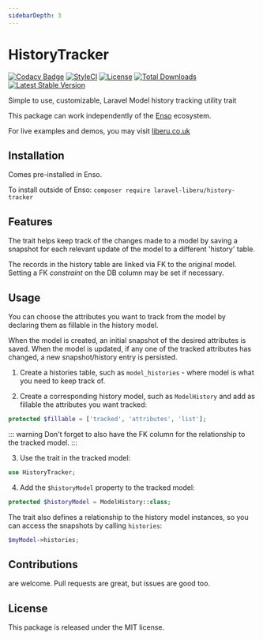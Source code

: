 ```yaml
---
sidebarDepth: 3
---
```


# HistoryTracker

[![Codacy Badge](https://api.codacy.com/project/badge/Grade/71c1e5e3e2c940fa8f3fb0ebda9db1fb)](https://www.codacy.com/app/laravel-liberu/history-tracker?utm_source=github.com&amp;utm_medium=referral&amp;utm_content=laravel-liberu/history-tracker&amp;utm_campaign=Badge_Grade)
[![StyleCI](https://github.styleci.io/repos/85500161/shield?branch=master)](https://github.styleci.io/repos/85500161)
[![License](https://poser.pugx.org/laravel-liberu/history-tracker/license)](https://packagist.org/packages/laravel-liberu/history-tracker)
[![Total Downloads](https://poser.pugx.org/laravel-liberu/history-tracker/downloads)](https://packagist.org/packages/laravel-liberu/history-tracker)
[![Latest Stable Version](https://poser.pugx.org/laravel-liberu/history-tracker/version)](https://packagist.org/packages/laravel-liberu/history-tracker)

Simple to use, customizable, Laravel Model history tracking utility trait

This package can work independently of the [Enso](https://github.com/laravel-liberu/Enso) ecosystem.

For live examples and demos, you may visit [liberu.co.uk](https://www.liberu.co.uk)

## Installation

Comes pre-installed in Enso.

To install outside of Enso: `composer require laravel-liberu/history-tracker`

## Features

The trait helps keep track of the changes made to a model by saving a snapshot for each relevant update of the model to a different 'history' table.

The records in the history table are linked via FK to the original model. Setting a FK *constraint* on the DB column may be set if necessary.

## Usage

You can choose the attributes you want to track from the model by declaring them as fillable in the history model.

When the model is created, an initial snapshot of the desired attributes is saved. When the model is updated, if any one of the tracked attributes has changed, a new snapshot/history entry is persisted.  

1. Create a histories table, such as `model_histories` - where model is what you need to keep track of.

2. Create a corresponding history model, such as `ModelHistory` and add as fillable the attributes you want tracked:

```php 
protected $fillable = ['tracked', 'attributes', 'list'];
```

::: warning
Don't forget to also have the FK column for the relationship to the tracked model.
:::

3. Use the trait in the tracked model:

```php
use HistoryTracker;
```

4. Add the `$historyModel` property to the tracked model:

```php
protected $historyModel = ModelHistory::class;
```

The trait also defines a relationship to the history model instances, 
so you can access the snapshots by calling `histories`:

```php
$myModel->histories;
```  

## Contributions

are welcome. Pull requests are great, but issues are good too.

## License

This package is released under the MIT license.
